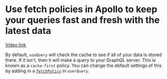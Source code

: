# Use fetch policies in Apollo to keep your queries fast and fresh with the latest data

[Video link](https://www.egghead.io/lessons/egghead-use-fetch-policies-in-apollo-to-keep-your-queries-fast-and-fresh-with-the-latest-data?pl=synchronize-client-and-server-state-in-react-using-apollo-client-a45b3b89)

<TimeStamp start="00:20" end="00:30">

By default, `useQuery` will check the cache to see if all of your data is stored there. If it isn't, then it will make a query to your GraphQL server. This is known as a `cache-first` policy. You can change the default settings of this by adding in a [`fetchPolicy`](https://www.apollographql.com/docs/react/data/queries/#setting-a-fetch-policy) in `userQuery`. 

</TimeStamp>

